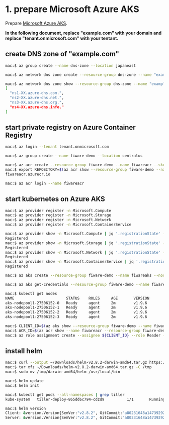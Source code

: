 # 1. prepare Microsoft Azure AKS

Prepare [Microsoft Azure AKS](https://azure.microsoft.com/en-us/services/container-service/).

**In the following document, replace "example.com" with your domain and replace "tenant.onmicrosoft.com" with your tentant.**

## create DNS zone of "example.com"

```bash
mac:$ az group create --name dns-zone --location japaneast
```

```bash
mac:$ az network dns zone create --resource-group dns-zone --name "example.com"
```

```bash
mac:$ az network dns zone show --resource-group dns-zone --name "example.com" | jq ".nameServers"
[
  "ns1-XX.azure-dns.com.",
  "ns2-XX.azure-dns.net.",
  "ns3-XX.azure-dns.org.",
  "ns4-XX.azure-dns.info."
]
```

## start private registry on Azure Container Registry

```bash
mac:$ az login --tenant tenant.onmicrosoft.com
```

```bash
mac:$ az group create --name fiware-demo --location centralus
```

```bash
mac:$ az acr create --resource-group fiware-demo --name fiwareacr --sku Basic
mac:$ export REPOSITORY=$(az acr show --resource-group fiware-demo --name fiwareacr | jq '.loginServer' -r); echo ${REPOSITORY}
fiwareacr.azurecr.io
```

```bash
mac:$ az acr login --name fiwareacr
```

## start kubernetes on Azure AKS

```bash
mac:$ az provider register -n Microsoft.Compute
mac:$ az provider register -n Microsoft.Storage
mac:$ az provider register -n Microsoft.Network
mac:$ az provider register -n Microsoft.ContainerService
```

```bash
mac:$ az provider show -n Microsoft.Compute | jq '.registrationState' -r
Registered
mac:$ az provider show -n Microsoft.Storage | jq '.registrationState' -r
Registered
mac:$ az provider show -n Microsoft.Network | jq '.registrationState' -r
Registered
mac:$ az provider show -n Microsoft.ContainerService | jq '.registrationState' -r
Registered
```

```bash
mac:$ az aks create --resource-group fiware-demo --name fiwareaks --node-count 4 --ssh-key-value $HOME/.ssh/azure.pub
```

```bash
mac:$ az aks get-credentials --resource-group fiware-demo --name fiwareaks
```

```bash
mac:$ kubectl get nodes
NAME                       STATUS    ROLES     AGE       VERSION
aks-nodepool1-27506152-0   Ready     agent     2m        v1.9.6
aks-nodepool1-27506152-1   Ready     agent     2m        v1.9.6
aks-nodepool1-27506152-2   Ready     agent     2m        v1.9.6
aks-nodepool1-27506152-3   Ready     agent     2m        v1.9.6
```

```bash
mac:$ CLIENT_ID=$(az aks show --resource-group fiware-demo --name fiwareaks --query "servicePrincipalProfile.clientId" --output tsv);echo ${CLIENT_ID}
mac:$ ACR_ID=$(az acr show --name fiwareacr --resource-group fiware-demo --query "id" --output tsv); echo ${ACR_ID}
mac:$ az role assignment create --assignee ${CLIENT_ID} --role Reader --scope ${ACR_ID}
```

## install helm
```bash
mac:$ curl --output ~/Downloads/helm-v2.8.2-darwin-amd64.tar.gz https://storage.googleapis.com/kubernetes-helm/helm-v2.8.2-darwin-amd64.tar.gz
mac:$ tar xfz ~/Downloads/helm-v2.8.2-darwin-amd64.tar.gz -C /tmp
mac:$ sudo mv /tmp/darwin-amd64/helm /usr/local/bin
```

```bash
mac:$ helm update
mac:$ helm init
```

```bash
mac:$ kubectl get pods --all-namespaces | grep tiller
kube-system   tiller-deploy-865dd6c794-cdzd9          1/1       Running   0          6m
```

```bash
mac:$ helm version
Client: &version.Version{SemVer:"v2.8.2", GitCommit:"a80231648a1473929271764b920a8e346f6de844", GitTreeState:"clean"}
Server: &version.Version{SemVer:"v2.8.2", GitCommit:"a80231648a1473929271764b920a8e346f6de844", GitTreeState:"clean"}
```
